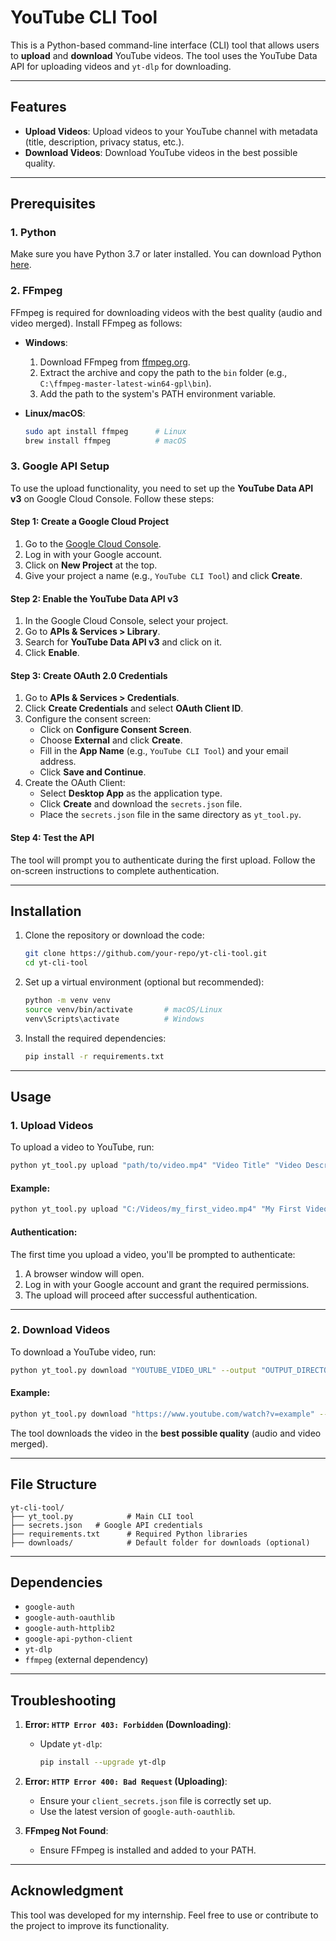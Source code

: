 
# YouTube CLI Tool

This is a Python-based command-line interface (CLI) tool that allows users to **upload** and **download** YouTube videos. The tool uses the YouTube Data API for uploading videos and `yt-dlp` for downloading.

---

## Features
- **Upload Videos**: Upload videos to your YouTube channel with metadata (title, description, privacy status, etc.).
- **Download Videos**: Download YouTube videos in the best possible quality.

---

## Prerequisites
### 1. **Python**
Make sure you have Python 3.7 or later installed. You can download Python [here](https://www.python.org/downloads/).

### 2. **FFmpeg**
FFmpeg is required for downloading videos with the best quality (audio and video merged). Install FFmpeg as follows:

- **Windows**:
  1. Download FFmpeg from [ffmpeg.org](https://ffmpeg.org/download.html).
  2. Extract the archive and copy the path to the `bin` folder (e.g., `C:\ffmpeg-master-latest-win64-gpl\bin`).
  3. Add the path to the system's PATH environment variable.

- **Linux/macOS**:
  ```bash
  sudo apt install ffmpeg      # Linux
  brew install ffmpeg          # macOS
  ```

### 3. **Google API Setup**
To use the upload functionality, you need to set up the **YouTube Data API v3** on Google Cloud Console. Follow these steps:

#### **Step 1: Create a Google Cloud Project**
1. Go to the [Google Cloud Console](https://console.cloud.google.com/).
2. Log in with your Google account.
3. Click on **New Project** at the top.
4. Give your project a name (e.g., `YouTube CLI Tool`) and click **Create**.

#### **Step 2: Enable the YouTube Data API v3**
1. In the Google Cloud Console, select your project.
2. Go to **APIs & Services > Library**.
3. Search for **YouTube Data API v3** and click on it.
4. Click **Enable**.

#### **Step 3: Create OAuth 2.0 Credentials**
1. Go to **APIs & Services > Credentials**.
2. Click **Create Credentials** and select **OAuth Client ID**.
3. Configure the consent screen:
   - Click on **Configure Consent Screen**.
   - Choose **External** and click **Create**.
   - Fill in the **App Name** (e.g., `YouTube CLI Tool`) and your email address.
   - Click **Save and Continue**.
4. Create the OAuth Client:
   - Select **Desktop App** as the application type.
   - Click **Create** and download the `secrets.json` file.
   - Place the `secrets.json` file in the same directory as `yt_tool.py`.

#### **Step 4: Test the API**
The tool will prompt you to authenticate during the first upload. Follow the on-screen instructions to complete authentication.

---

## Installation
1. Clone the repository or download the code:
   ```bash
   git clone https://github.com/your-repo/yt-cli-tool.git
   cd yt-cli-tool
   ```

2. Set up a virtual environment (optional but recommended):
   ```bash
   python -m venv venv
   source venv/bin/activate       # macOS/Linux
   venv\Scripts\activate          # Windows
   ```

3. Install the required dependencies:
   ```bash
   pip install -r requirements.txt
   ```

---

## Usage

### 1. **Upload Videos**
To upload a video to YouTube, run:
```bash
python yt_tool.py upload "path/to/video.mp4" "Video Title" "Video Description" --category CATEGORY_ID --privacy PRIVACY_STATUS
```

#### Example:
```bash
python yt_tool.py upload "C:/Videos/my_first_video.mp4" "My First Video" "This is a description" --category 22 --privacy public
```

#### Authentication:
The first time you upload a video, you'll be prompted to authenticate:
1. A browser window will open.
2. Log in with your Google account and grant the required permissions.
3. The upload will proceed after successful authentication.

---

### 2. **Download Videos**
To download a YouTube video, run:
```bash
python yt_tool.py download "YOUTUBE_VIDEO_URL" --output "OUTPUT_DIRECTORY"
```

#### Example:
```bash
python yt_tool.py download "https://www.youtube.com/watch?v=example" --output "./downloads"
```

The tool downloads the video in the **best possible quality** (audio and video merged).

---

## File Structure
```plaintext
yt-cli-tool/
├── yt_tool.py            # Main CLI tool
├── secrets.json   # Google API credentials
├── requirements.txt      # Required Python libraries
├── downloads/            # Default folder for downloads (optional)
```

---

## Dependencies
- `google-auth`
- `google-auth-oauthlib`
- `google-auth-httplib2`
- `google-api-python-client`
- `yt-dlp`
- `ffmpeg` (external dependency)

---

## Troubleshooting
1. **Error: `HTTP Error 403: Forbidden` (Downloading)**:
   - Update `yt-dlp`:
     ```bash
     pip install --upgrade yt-dlp
     ```

2. **Error: `HTTP Error 400: Bad Request` (Uploading)**:
   - Ensure your `client_secrets.json` file is correctly set up.
   - Use the latest version of `google-auth-oauthlib`.

3. **FFmpeg Not Found**:
   - Ensure FFmpeg is installed and added to your PATH.

---

## Acknowledgment
This tool was developed for my internship. Feel free to use or contribute to the project to improve its functionality.

